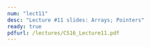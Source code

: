 ```yaml
---
num: "lect11"
desc: "Lecture #11 slides: Arrays; Pointers"
ready: true
pdfurl: /lectures/CS16_Lecture11.pdf
---
```

